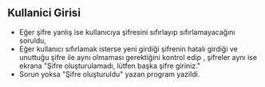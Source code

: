 ## Kullanici Girisi
* Eğer şifre yanlış ise kullanıcıya şifresini sıfırlayıp sıfırlamayacağını soruldu,
* Eğer kullanıcı sıfırlamak isterse yeni girdiği şifrenin hatalı girdiği ve unuttuğu şifre ile aynı olmaması gerektiğini kontrol edip , şifreler aynı ise ekrana "Şifre oluşturulamadı, lütfen başka şifre giriniz." 
* Sorun yoksa "Şifre oluşturuldu" yazan program yazildi.